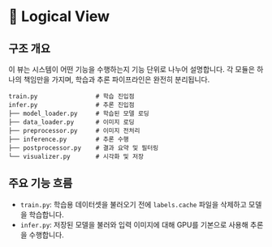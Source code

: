 # 🧩 Logical View

## 구조 개요

이 뷰는 시스템이 어떤 기능을 수행하는지 기능 단위로 나누어 설명합니다. 각 모듈은 하나의 책임만을 가지며, 학습과 추론 파이프라인은 완전히 분리됩니다.

```
train.py                # 학습 진입점
infer.py                # 추론 진입점
├── model_loader.py     # 학습된 모델 로딩
├── data_loader.py      # 이미지 로딩
├── preprocessor.py     # 이미지 전처리
├── inference.py        # 추론 수행
├── postprocessor.py    # 결과 요약 및 필터링
└── visualizer.py       # 시각화 및 저장
```

## 주요 기능 흐름

- `train.py`: 학습용 데이터셋을 불러오기 전에 `labels.cache` 파일을 삭제하고 모델을 학습합니다.
- `infer.py`: 저장된 모델을 불러와 입력 이미지에 대해 GPU를 기본으로 사용해 추론을 수행합니다.
